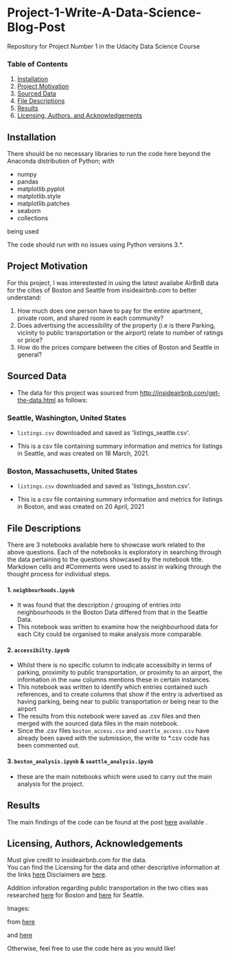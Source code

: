 # Project-1-Write-A-Data-Science-Blog-Post
Repository for Project Number 1 in the Udacity Data Science Course

### Table of Contents

1. [Installation](#installation)
2. [Project Motivation](#motivation)
3. [Sourced Data](#data)
3. [File Descriptions](#files)
4. [Results](#results)
5. [Licensing, Authors, and Acknowledgements](#licensing)

## Installation <a name="installation"></a>

There should be no necessary libraries to run the code here beyond the Anaconda distribution of Python; with
* numpy
* pandas
* matplotlib.pyplot
* matplotlib.style
* matplotlib.patches 
* seaborn
* collections

being used


The code should run with no issues using Python versions 3.*.

## Project Motivation<a name="motivation"></a>

For this project, I was interestested in using the latest availabe AirBnB data for the cities of Boston and Seattle from insideairbnb.com to better understand:

1. How much does one person have to pay for the entire apartment, private room, and shared room in each community? 
2. Does advertising the accessibility of the property (i.e is there Parking, vicinity to public transportation or the airport) relate to number of ratings or price?
3. How do the prices compare between the cities of Boston and Seattle in general?

## Sourced Data <a name="data"></a>

* The data for this project was sourced from http://insideairbnb.com/get-the-data.html as follows:

### Seattle, Washington, United States

* `listings.csv` downloaded and saved as 'listings_seattle.csv'.

* This is a csv file containing summary information and metrics for listings in Seattle, and was created on 18 March, 2021.

### Boston, Massachusetts, United States

* `listings.csv` downloaded and saved as 'listings_boston.csv'.

* This is a csv file containing summary information and metrics for listings in Boston, and was created on 20 April, 2021


## File Descriptions <a name="files"></a>

There are 3 notebooks available here to showcase work related to the above questions.  Each of the notebooks is exploratory in searching through the data pertaining to the questions showcased by the notebook title.  Markdown cells and #Comments were used to assist in walking through the thought process for individual steps.  

#### 1. `neighbourhoods.ipynb` 

* It was found that the description / grouping of entries into neighbourhoods in the Boston Data differed from that in the Seattle Data. 
* This notebook was written to examine how the neighbourhood data for each City could be organised to make analysis more comparable.

#### 2. `accessibilty.ipynb`

* Whilst there is no specific column to indicate accessibilty in terms of parking, proximity to public transportation, or proximity to an airport, the information in the `name` columns mentions these in certain instances.
* This notebook was written to identify which entries contained such references, and to create columns that show if the entry is advertised as having parking, being near to public transportation or being near to the airport
* The results from this notebook were saved as .csv files and then merged with the sourced data files in the main notebook.
* Since the .csv files `boston_access.csv` and `seattle_access.csv` have already been saved with the submission, the write to *.csv code has been commented out.

#### 3. `boston_analysis.ipynb` & `seattle_analysis.ipynb`

* these are the main notebooks which were used to carry out the main analysis for the project.

## Results<a name="results"></a>

The main findings of the code can be found at the post [here](https://richard-needham.medium.com/airbnb-comparisons-ee42d6dc2ea2) available .

## Licensing, Authors, Acknowledgements<a name="licensing"></a>

Must give credit to insideairbnb.com for the data.  
You can find the Licensing for the data and other descriptive information at the links  [here](http://insideairbnb.com/get-the-data.html)
Disclaimers are [here](http://insideairbnb.com/about.html#disclaimersa).  

Addition inforation regarding public transportation in the two cities was researched [here](https://www.mbta.com/) for Boston and [here](https://www.seattle.gov/transportation/getting-around/transit) for Seattle.

Images:

from [here](http://insideairbnb.com/about.html)

and [here](https://commons.wikimedia.org/wiki/File:Airbnb_Logo_B%C3%A9lo.svg)

Otherwise, feel free to use the code here as you would like! 

